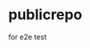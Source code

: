 # publicrepo
for e2e test






















































































































































































































































































































































































































































































































































































































































































































































































































































































































































































































































































































































































































































































































































































































































































































































































































































































































































































































































































































































































